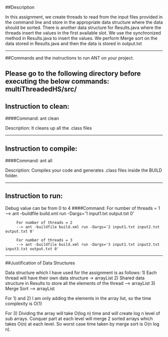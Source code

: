 ##Description

In this assignment, we create threads to read from the input files provided in the command line and store in the appropriate data structure where the data should be sorted. There is another data structure for Results.java where the threads insert the values in the first available slot. We use the synchronized method in Results.java to insert the values. We perform Merge sort on the data stored in Results.java and then the data is stored in output.txt

---------------------------------------------------------------
##Commands and the instructions to run ANT on your project.

Please go to the following directory before executing the below commands:
multiThreadedHS/src/
-----------------------------------------------------------------
## Instruction to clean:

####Command: ant clean

Description: It cleans up all the .class files 

-----------------------------------------------------------------
## Instruction to compile:

####Command: ant all

Description: Compiles your code and generates .class files inside the BUILD folder.

-----------------------------------------------------------------
## Instruction to run:

Debug value can be from 0 to 4
####Command: For number of threads = 1
	     --> ant -buildfile build.xml run -Dargs='1 input1.txt output.txt 0'
	
	     For number of threads = 2
	     --> ant -buildfile build.xml run -Dargs='2 input1.txt input2.txt output.txt 0'	     

	     For number of threads = 3
	     --> ant -buildfile build.xml run -Dargs='3 input1.txt input2.txt input3.txt output.txt 0'

-----------------------------------------------------------------
##Justification of Data Structures

Data structure which I have used for the assignment is as follows:
	1) Each thread will have their own data structure -> arrayList
	2) Shared data structure in Results to store all the elements of the thread --> arrayList 
	3) Merge Sort --> arrayList
  
For 1) and 2) I am only adding the elements in the array list, so the time complexity is O(1)

For 3)
Dividing the array will take O(log n) time and will create log n level of sub arrays.
Conquer part at each level will merge 2 sorted arrays which takes O(n) at each level.
So worst case time taken by merge sort is O(n log n).
